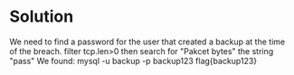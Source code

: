 # Solution

We need to find a password for the user that created a backup at the time of the breach.
filter tcp.len>0 then search for "Pakcet bytes" the string "pass"
We found: mysql -u backup -p backup123
flag{backup123}

